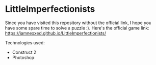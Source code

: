 # LittleImperfectionists
Since you have visited this repository without the official link, I hope you have some spare time to solve a puzzle :).
Here's the official game link:
https://iamnexxed.github.io/LittleImperfectionists/

Technologies used:
- Construct 2
- Photoshop
